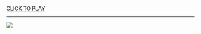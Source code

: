 
<a href="https://premium76.site?title=unblocked_76_games&ref=13M">CLICK TO PLAY</a></h3>
<hr>

<a href="https://premium76.site?title=unblocked_76_games&ref=13M"><img src="https://clearcache.store/games.png"></a>


